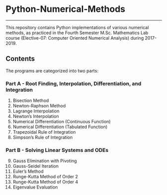 # Python-Numerical-Methods              
---
This repository contains Python implementations of various numerical methods, as practiced in the Fourth Semester M.Sc. Mathematics Lab course (Elective-07: Computer Oriented Numerical Analysis) during 2017-2019.

## Contents

The programs are categorized into two parts:

### Part A - Root Finding, Interpolation, Differentiation, and Integration
1. Bisection Method
2. Newton-Raphson Method
3. Lagrange Interpolation
4. Newton’s Interpolation
5. Numerical Differentiation (Continuous Function)
6. Numerical Differentiation (Tabulated Function)
7. Trapezoidal Rule of Integration
8. Simpson’s Rule of Integration

### Part B - Solving Linear Systems and ODEs
9. Gauss Elimination with Pivoting
10. Gauss-Seidel Iteration
11. Euler’s Method
12. Runge-Kutta Method of Order 2
13. Runge-Kutta Method of Order 4
14. Eigenvalue Evaluation

